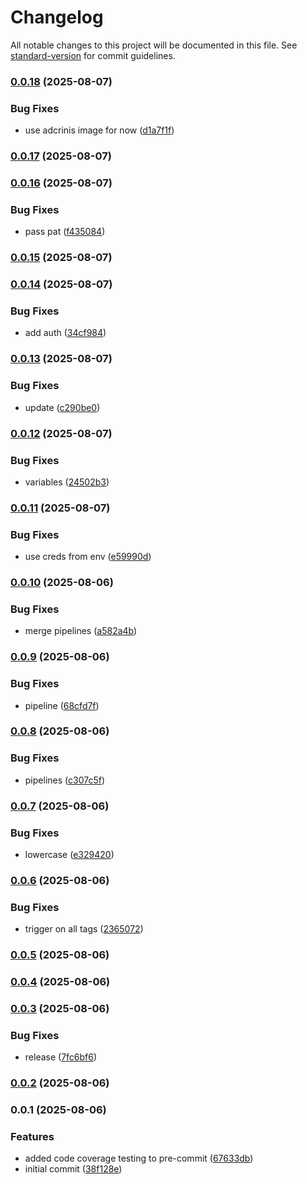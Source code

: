 # Changelog

All notable changes to this project will be documented in this file. See [standard-version](https://github.com/conventional-changelog/standard-version) for commit guidelines.

### [0.0.18](https://github.com/FullStackS-GmbH/universal-airgapper/compare/v0.0.17...v0.0.18) (2025-08-07)


### Bug Fixes

* use adcrinis image for now ([d1a7f1f](https://github.com/FullStackS-GmbH/universal-airgapper/commit/d1a7f1f80264750f7ec49d2d5ced135a05205a3c))

### [0.0.17](https://github.com/FullStackS-GmbH/universal-airgapper/compare/v0.0.16...v0.0.17) (2025-08-07)

### [0.0.16](https://github.com/FullStackS-GmbH/universal-airgapper/compare/v0.0.15...v0.0.16) (2025-08-07)


### Bug Fixes

* pass pat ([f435084](https://github.com/FullStackS-GmbH/universal-airgapper/commit/f435084ca8fab399e0ff5097e138fe243249c450))

### [0.0.15](https://github.com/FullStackS-GmbH/universal-airgapper/compare/v0.0.14...v0.0.15) (2025-08-07)

### [0.0.14](https://github.com/FullStackS-GmbH/universal-airgapper/compare/v0.0.13...v0.0.14) (2025-08-07)


### Bug Fixes

* add auth ([34cf984](https://github.com/FullStackS-GmbH/universal-airgapper/commit/34cf984f750afba9c258fefab2a88837130f9654))

### [0.0.13](https://github.com/FullStackS-GmbH/universal-airgapper/compare/v0.0.12...v0.0.13) (2025-08-07)


### Bug Fixes

* update ([c290be0](https://github.com/FullStackS-GmbH/universal-airgapper/commit/c290be0ef7b958a951df91f568d85085ac82bb9e))

### [0.0.12](https://github.com/FullStackS-GmbH/universal-airgapper/compare/v0.0.11...v0.0.12) (2025-08-07)


### Bug Fixes

* variables ([24502b3](https://github.com/FullStackS-GmbH/universal-airgapper/commit/24502b34f171c4ccc874e5c48ba0b0b5e6b1a957))

### [0.0.11](https://github.com/FullStackS-GmbH/universal-airgapper/compare/v0.0.10...v0.0.11) (2025-08-07)


### Bug Fixes

* use creds from env ([e59990d](https://github.com/FullStackS-GmbH/universal-airgapper/commit/e59990d2d67608ccb7bf81c5b38c294529e1b2a1))

### [0.0.10](https://github.com/FullStackS-GmbH/universal-airgapper/compare/v0.0.9...v0.0.10) (2025-08-06)


### Bug Fixes

* merge pipelines ([a582a4b](https://github.com/FullStackS-GmbH/universal-airgapper/commit/a582a4bc79ad5227e3b4bb3a080b0bd386f8c890))

### [0.0.9](https://github.com/FullStackS-GmbH/universal-airgapper/compare/v0.0.8...v0.0.9) (2025-08-06)


### Bug Fixes

* pipeline ([68cfd7f](https://github.com/FullStackS-GmbH/universal-airgapper/commit/68cfd7fe6fb0569eec65ce5a5186cbf6d63afaef))

### [0.0.8](https://github.com/FullStackS-GmbH/universal-airgapper/compare/v0.0.7...v0.0.8) (2025-08-06)


### Bug Fixes

* pipelines ([c307c5f](https://github.com/FullStackS-GmbH/universal-airgapper/commit/c307c5f2194c3feab34d477733044ee4e6934b53))

### [0.0.7](https://github.com/FullStackS-GmbH/universal-airgapper/compare/v1.0.0...v0.0.7) (2025-08-06)


### Bug Fixes

* lowercase ([e329420](https://github.com/FullStackS-GmbH/universal-airgapper/commit/e329420bde03f5f2b61e56d23bd3f421cbe2dc8f))

### [0.0.6](https://github.com/FullStackS-GmbH/universal-airgapper/compare/v0.0.5...v0.0.6) (2025-08-06)


### Bug Fixes

* trigger on all tags ([2365072](https://github.com/FullStackS-GmbH/universal-airgapper/commit/23650722f2fba0113c5a87af3255d577d4ce86d0))

### [0.0.5](https://github.com/FullStackS-GmbH/universal-airgapper/compare/v0.0.4...v0.0.5) (2025-08-06)

### [0.0.4](https://github.com/FullStackS-GmbH/universal-airgapper/compare/v0.0.3...v0.0.4) (2025-08-06)

### [0.0.3](https://github.com/FullStackS-GmbH/universal-airgapper/compare/v0.0.2...v0.0.3) (2025-08-06)


### Bug Fixes

* release ([7fc6bf6](https://github.com/FullStackS-GmbH/universal-airgapper/commit/7fc6bf66a59199d78d156501b035639a2333a4f5))

### [0.0.2](https://github.com/FullStackS-GmbH/universal-airgapper/compare/v0.0.1...v0.0.2) (2025-08-06)

### 0.0.1 (2025-08-06)


### Features

* added code coverage testing to pre-commit ([67633db](https://github.com/FullStackS-GmbH/universal-airgapper/commit/67633dbbd59200fe90d71c11a0b472152c2b12fa))
* initial commit ([38f128e](https://github.com/FullStackS-GmbH/universal-airgapper/commit/38f128e3de5ba0603ac05556f3dc359fd9bab00b))
